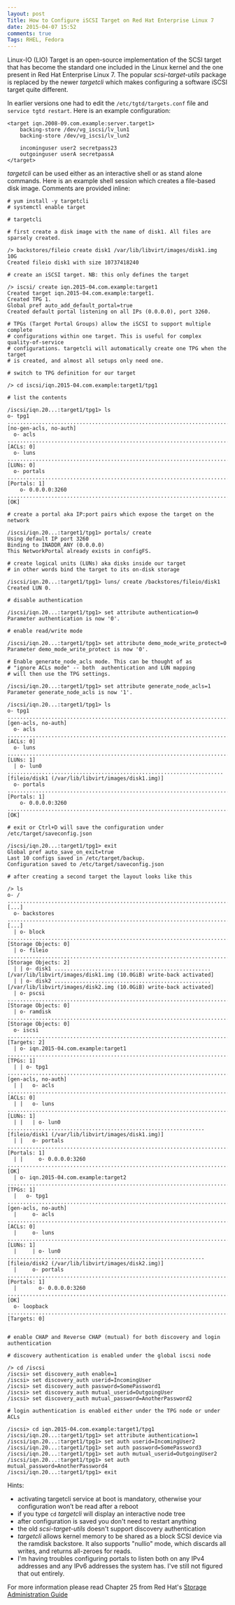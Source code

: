 ```yaml
---
layout: post
Title: How to Configure iSCSI Target on Red Hat Enterprise Linux 7
date: 2015-04-07 15:52
comments: true
Tags: RHEL, Fedora
---
```


Linux-IO (LIO) Target is an open-source implementation of the SCSI target that
has become the standard one included in the Linux kernel and the one present in
Red Hat Enterprise Linux 7. The popular *scsi-target-utils* package is replaced
by the newer *targetcli* which makes configuring a software iSCSI target quite
different.

In earlier versions one had to edit the `/etc/tgtd/targets.conf` file and
`service tgtd restart`. Here is an example configuration:

    <target iqn.2008-09.com.example:server.target1>
        backing-store /dev/vg_iscsi/lv_lun1
        backing-store /dev/vg_iscsi/lv_lun2
    
        incominguser user2 secretpass23
        outgoinguser userA secretpassA
    </target>

*targetcli* can be used either as an interactive shell or as stand alone commands.
Here is an example shell session which creates a file-based disk image. Comments are
provided inline:

    # yum install -y targetcli
    # systemctl enable target
    
    # targetcli 
    
    # first create a disk image with the name of disk1. All files are sparsely created.
    
    /> backstores/fileio create disk1 /var/lib/libvirt/images/disk1.img 10G
    Created fileio disk1 with size 10737418240
    
    # create an iSCSI target. NB: this only defines the target
    
    /> iscsi/ create iqn.2015-04.com.example:target1
    Created target iqn.2015-04.com.example:target1.
    Created TPG 1.
    Global pref auto_add_default_portal=true
    Created default portal listening on all IPs (0.0.0.0), port 3260.
    
    # TPGs (Target Portal Groups) allow the iSCSI to support multiple complete
    # configurations within one target. This is useful for complex quality-of-service
    # configurations. targetcli will automatically create one TPG when the target
    # is created, and almost all setups only need one.
    
    # switch to TPG definition for our target
    
    /> cd iscsi/iqn.2015-04.com.example:target1/tpg1
    
    # list the contents
    
    /iscsi/iqn.20...:target1/tpg1> ls 
    o- tpg1 ..................................................................................................... [no-gen-acls, no-auth]
      o- acls ................................................................................................................ [ACLs: 0]
      o- luns ................................................................................................................ [LUNs: 0]
      o- portals .......................................................................................................... [Portals: 1]
        o- 0.0.0.0:3260 ........................................................................................................... [OK]
    
    # create a portal aka IP:port pairs which expose the target on the network
    
    /iscsi/iqn.20...:target1/tpg1> portals/ create
    Using default IP port 3260
    Binding to INADDR_ANY (0.0.0.0)
    This NetworkPortal already exists in configFS.
    
    # create logical units (LUNs) aka disks inside our target
    # in other words bind the target to its on-disk storage
    
    /iscsi/iqn.20...:target1/tpg1> luns/ create /backstores/fileio/disk1
    Created LUN 0.
    
    # disable authentication
    
    /iscsi/iqn.20...:target1/tpg1> set attribute authentication=0
    Parameter authentication is now '0'.
    
    # enable read/write mode
    
    /iscsi/iqn.20...:target1/tpg1> set attribute demo_mode_write_protect=0
    Parameter demo_mode_write_protect is now '0'.
    
    # Enable generate_node_acls mode. This can be thought of as 
    # "ignore ACLs mode" -- both  authentication and LUN mapping
    # will then use the TPG settings.
    
    /iscsi/iqn.20...:target1/tpg1> set attribute generate_node_acls=1
    Parameter generate_node_acls is now '1'.
    
    /iscsi/iqn.20...:target1/tpg1> ls
    o- tpg1 ........................................................................................................ [gen-acls, no-auth]
      o- acls ................................................................................................................ [ACLs: 0]
      o- luns ................................................................................................................ [LUNs: 1]
      | o- lun0 ..................................................................... [fileio/disk1 (/var/lib/libvirt/images/disk1.img)]
      o- portals .......................................................................................................... [Portals: 1]
        o- 0.0.0.0:3260 ........................................................................................................... [OK]
    
    # exit or Ctrl+D will save the configuration under /etc/target/saveconfig.json
    
    /iscsi/iqn.20...:target1/tpg1> exit
    Global pref auto_save_on_exit=true
    Last 10 configs saved in /etc/target/backup.
    Configuration saved to /etc/target/saveconfig.json
    
    # after creating a second target the layout looks like this
    
    /> ls
    o- / ......................................................................................................................... [...]
      o- backstores .............................................................................................................. [...]
      | o- block .................................................................................................. [Storage Objects: 0]
      | o- fileio ................................................................................................. [Storage Objects: 2]
      | | o- disk1 .................................................. [/var/lib/libvirt/images/disk1.img (10.0GiB) write-back activated]
      | | o- disk2 .................................................. [/var/lib/libvirt/images/disk2.img (10.0GiB) write-back activated]
      | o- pscsi .................................................................................................. [Storage Objects: 0]
      | o- ramdisk ................................................................................................ [Storage Objects: 0]
      o- iscsi ............................................................................................................ [Targets: 2]
      | o- iqn.2015-04.com.example:target1 ................................................................................... [TPGs: 1]
      | | o- tpg1 .................................................................................................. [gen-acls, no-auth]
      | |   o- acls .......................................................................................................... [ACLs: 0]
      | |   o- luns .......................................................................................................... [LUNs: 1]
      | |   | o- lun0 ............................................................... [fileio/disk1 (/var/lib/libvirt/images/disk1.img)]
      | |   o- portals .................................................................................................... [Portals: 1]
      | |     o- 0.0.0.0:3260 ..................................................................................................... [OK]
      | o- iqn.2015-04.com.example:target2 ................................................................................... [TPGs: 1]
      |   o- tpg1 .................................................................................................. [gen-acls, no-auth]
      |     o- acls .......................................................................................................... [ACLs: 0]
      |     o- luns .......................................................................................................... [LUNs: 1]
      |     | o- lun0 ............................................................... [fileio/disk2 (/var/lib/libvirt/images/disk2.img)]
      |     o- portals .................................................................................................... [Portals: 1]
      |       o- 0.0.0.0:3260 ..................................................................................................... [OK]
      o- loopback ......................................................................................................... [Targets: 0]
    
    
    # enable CHAP and Reverse CHAP (mutual) for both discovery and login authentication
    
    # discovery authentication is enabled under the global iscsi node
    
    /> cd /iscsi
    /iscsi> set discovery_auth enable=1
    /iscsi> set discovery_auth userid=IncomingUser
    /iscsi> set discovery_auth password=SomePassword1
    /iscsi> set discovery_auth mutual_userid=OutgoingUser
    /iscsi> set discovery_auth mutual_password=AnotherPassword2
    
    # login authentication is enabled either under the TPG node or under ACLs
    
    /iscsi> cd iqn.2015-04.com.example:target1/tpg1
    /iscsi/iqn.20...:target1/tpg1> set attribute authentication=1
    /iscsi/iqn.20...:target1/tpg1> set auth userid=IncomingUser2
    /iscsi/iqn.20...:target1/tpg1> set auth password=SomePassword3
    /iscsi/iqn.20...:target1/tpg1> set auth mutual_userid=OutgoingUser2
    /iscsi/iqn.20...:target1/tpg1> set auth mutual_password=AnotherPassword4
    /iscsi/iqn.20...:target1/tpg1> exit

Hints:

* activating targetcli service at boot is mandatory, otherwise your configuration won’t be read after a reboot
* if you type `cd` *targetcli* will display an interactive node tree
* after configuration is saved you don't need to restart anything
* the old *scsi-target-utils* doesn't support discovery authentication
* *targetcli* allows kernel memory to be shared as a block SCSI device via the
ramdisk backstore. It also supports "nullio" mode, which discards all writes, and returns all-zeroes for reads.
* I'm having troubles configuring portals to listen both on any IPv4 addresses and any IPv6 addresses
the system has. I've still not figured that out entirely.

For more information please read Chapter 25 from Red Hat's
[Storage Administration Guide](https://access.redhat.com/documentation/en-US/Red_Hat_Enterprise_Linux/7/html/Storage_Administration_Guide/ch25.html)
